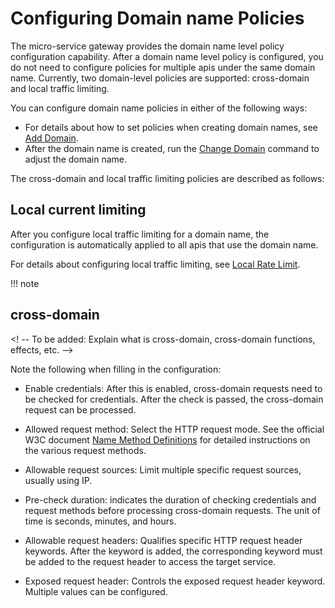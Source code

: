 # Configuring Domain name Policies

The micro-service gateway provides the domain name level policy configuration capability. After a domain name level policy is configured, you do not need to configure policies for multiple apis under the same domain name. Currently, two domain-level policies are supported: cross-domain and local traffic limiting.

You can configure domain name policies in either of the following ways:

- For details about how to set policies when creating domain names, see [Add Domain](add-domain.md).
- After the domain name is created, run the [Change Domain](update-domain.md) command to adjust the domain name.

The cross-domain and local traffic limiting policies are described as follows:

## Local current limiting

After you configure local traffic limiting for a domain name, the configuration is automatically applied to all apis that use the domain name.

For details about configuring local traffic limiting, see [Local Rate Limit](../api/api-policy.md#_6).

!!! note


## cross-domain

<! -- To be added: Explain what is cross-domain, cross-domain functions, effects, etc. -->

Note the following when filling in the configuration:

- Enable credentials: After this is enabled, cross-domain requests need to be checked for credentials. After the check is passed, the cross-domain request can be processed.
- Allowed request method: Select the HTTP request mode. See the official W3C document [Name Method Definitions](https://www.rfc-editor.org/rfc/rfc9110.html#name-method-definitions) for detailed instructions on the various request methods.
- Allowable request sources: Limit multiple specific request sources, usually using IP.
- Pre-check duration: indicates the duration of checking credentials and request methods before processing cross-domain requests. The unit of time is seconds, minutes, and hours.
- Allowable request headers: Qualifies specific HTTP request header keywords. After the keyword is added, the corresponding keyword must be added to the request header to access the target service.
- Exposed request header: Controls the exposed request header keyword. Multiple values can be configured.

    <!--![]()screenshots-->
